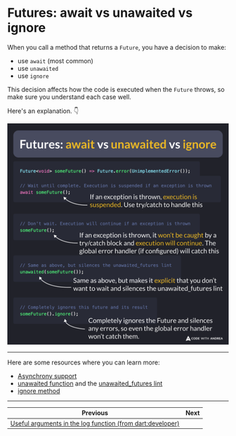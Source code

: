# Futures: await vs unawaited vs ignore

When you call a method that returns a `Future`, you have a decision to make:

- use `await` (most common)
- use `unawaited`
- use `ignore`

This decision affects how the code is executed when the `Future` throws, so make sure you understand each case well.

Here's an explanation. 👇

![](178.png)

<!--
Future<void> someFuture() => Future.error(UnimplementedError());

// Wait until complete. Execution is suspended if an exception is thrown
await someFuture();

// Don't wait. Execution will continue if an exception is thrown
someFuture();

// Same as above, but silences the unawaited_futures lint
unawaited(someFuture());

// Completely ignores this future and its result
someFuture().ignore();
-->

---

Here are some resources where you can learn more:

- [Asynchrony support](https://dart.dev/language/async)
- [unawaited function](https://api.flutter.dev/flutter/dart-async/unawaited.html) and the [unawaited_futures lint](https://dart.dev/tools/linter-rules/unawaited_futures)
- [ignore method](https://api.flutter.dev/flutter/dart-async/FutureExtensions/ignore.html)

---

| Previous | Next |
| -------- | ---- |
| [Useful arguments in the log function (from dart:developer)](../0177-log-function-args/index.md) |  |


<!-- TWITTER|https://x.com/biz84/status/1819362519879713221 -->
<!-- LINKEDIN|https://www.linkedin.com/posts/andreabizzotto_when-you-call-a-method-that-returns-a-future-activity-7225128409583005698-FKIq -->